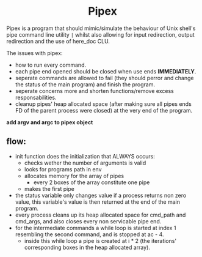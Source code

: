 <h1 align="center"><strong>Pipex</strong></h1>

Pipex is a program that should mimic/simulate the behaviour of Unix shell's pipe command line utility `|` whilst also allowing for input redirection, output redirection and the use of here_doc CLU.

The issues with pipex:

- how to run every command.
- each pipe end opened should be closed when use ends **IMMEDIATELY**.
- seperate commands are allowed to fail (they should perror and change the status of the main program) and finish the program.
- seperate concerns more and shorten functions/remove excess responsabilities.
- cleanup pipes' heap allocated space (after making sure all pipes ends FD of the parent process were closed) at the very end of the program.

**add argv and argc to pipex object**

## flow:

- init function does the initialization that ALWAYS occurs:
  - checks wether the number of arguments is valid
  - looks for programs path in env
  - allocates memory for the array of pipes
    - every 2 boxes of the array constitute one pipe
  - makes the first pipe
- the status variable only changes value if a process returns non zero value, this variable's value is then returned at the end of the main program.
- every process cleans up its heap allocated space for cmd_path and cmd_args, and also closes every non servicable pipe end.
- for the intermediate commands a while loop is started at index 1 resembling the second command, and is stopped at ac - 4.
  - inside this while loop a pipe is created at i \* 2 (the iterations' corresponding boxes in the heap allocated array).
